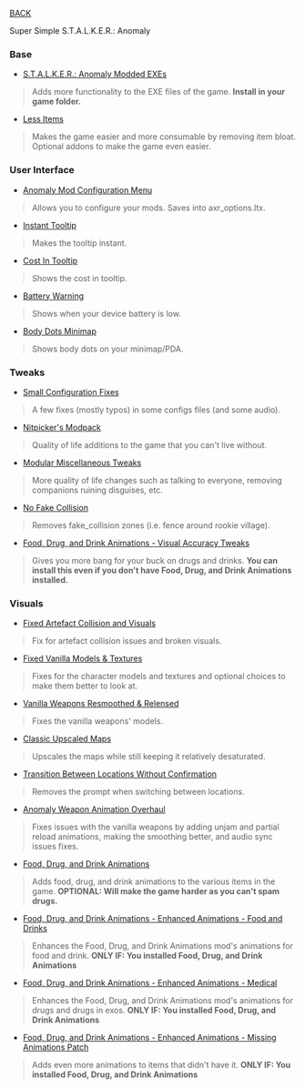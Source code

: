 
[BACK](..)

Super Simple S.T.A.L.K.E.R.: Anomaly

### Base
- [S.T.A.L.K.E.R.: Anomaly Modded EXEs](https://github.com/themrdemonized/xray-monolith/releases/latest)
> Adds more functionality to the EXE files of the game. **Install in your game folder.**

- [Less Items](https://www.moddb.com/mods/stalker-anomaly/addons/dltx-less-items-for-anomaly-151-final)
> Makes the game easier and more consumable by removing item bloat. Optional addons to make the game even easier.

### User Interface
- [Anomaly Mod Configuration Menu](https://www.moddb.com/mods/stalker-anomaly/addons/anomaly-mod-configuration-menu)
> Allows you to configure your mods. Saves into axr_options.ltx.

- [Instant Tooltip](https://www.moddb.com/mods/stalker-anomaly/addons/instant-tooltip-for-rc18-23)
> Makes the tooltip instant.

- [Cost In Tooltip](https://www.moddb.com/mods/stalker-anomaly/addons/cost-in-tool-tip-u4h8-and-rc18-23)
> Shows the cost in tooltip.

- [Battery Warning](https://www.moddb.com/mods/stalker-anomaly/addons/batterywarning)
> Shows when your device battery is low.

- [Body Dots Minimap](https://www.moddb.com/mods/stalker-anomaly/addons/bodydotsminimap-white-dots-but-blue)
> Shows body dots on your minimap/PDA.

### Tweaks
- [Small Configuration Fixes](https://www.moddb.com/mods/stalker-anomaly/addons/small-configuration-fixes-10-153-dltx)
> A few fixes (mostly typos) in some configs files (and some audio).

- [Nitpicker's Modpack](https://www.moddb.com/mods/stalker-anomaly/addons/nitpickermodpack)
> Quality of life additions to the game that you can't live without.

- [Modular Miscellaneous Tweaks](https://www.moddb.com/mods/stalker-anomaly/addons/modular-miscellaneous-tweaks)
> More quality of life changes such as talking to everyone, removing companions ruining disguises, etc.

- [No Fake Collision](https://www.moddb.com/mods/stalker-anomaly/addons/no-fake-collision)
> Removes fake_collision zones (i.e. fence around rookie village).

- [Food, Drug, and Drink Animations - Visual Accuracy Tweaks](https://www.moddb.com/mods/stalker-anomaly/addons/food-drug-drink-visual-accuracy-tweaks)
> Gives you more bang for your buck on drugs and drinks. **You can install this even if you don't have Food, Drug, and Drink Animations installed.**

### Visuals
- [Fixed Artefact Collision and Visuals](https://www.moddb.com/mods/stalker-anomaly/addons/fixed-artefact-collision-and-visuals-152)
> Fix for artefact collision issues and broken visuals.

- [Fixed Vanilla Models & Textures](https://www.moddb.com/mods/stalker-anomaly/addons/fvm)
> Fixes for the character models and textures and optional choices to make them better to look at.

- [Vanilla Weapons Resmoothed & Relensed](https://www.moddb.com/mods/stalker-anomaly/addons/vanilla-weapons-resmoothed-relensed)
> Fixes the vanilla weapons' models.

- [Classic Upscaled Maps](https://www.moddb.com/mods/stalker-anomaly/addons/classic-upscaled-maps)
> Upscales the maps while still keeping it relatively desaturated.

- [Transition Between Locations Without Confirmation](https://www.moddb.com/mods/stalker-anomaly/addons/transition-between-locations-without-confirmation)
> Removes the prompt when switching between locations.

- [Anomaly Weapon Animation Overhaul](https://www.moddb.com/mods/stalker-anomaly/addons/anomaly-weapon-animation-overhaul-release)
> Fixes issues with the vanilla weapons by adding unjam and partial reload animations, making the smoothing better, and audio sync issues fixes.

- [Food, Drug, and Drink Animations](https://www.moddb.com/mods/stalker-anomaly/addons/food-drug-and-drinks-animations-reuploaded)
> Adds food, drug, and drink animations to the various items in the game. **OPTIONAL: Will make the game harder as you can't spam drugs.**

- [Food, Drug, and Drink Animations - Enhanced Animations - Food and Drinks](https://www.moddb.com/mods/stalker-anomaly/addons/fdda-enhanced-animations-food-n-drinks)
> Enhances the Food, Drug, and Drink Animations mod's animations for food and drink. **ONLY IF: You installed Food, Drug, and Drink Animations**

- [Food, Drug, and Drink Animations - Enhanced Animations - Medical](https://www.moddb.com/mods/stalker-anomaly/addons/fdda-enhanced-animations-medical-exo-anims)
> Enhances the Food, Drug, and Drink Animations mod's animations for drugs and drugs in exos. **ONLY IF: You installed Food, Drug, and Drink Animations**

- [Food, Drug, and Drink Animations - Enhanced Animations - Missing Animations Patch](https://www.moddb.com/mods/stalker-anomaly/addons/food-drug-drink-missing-animations-patch)
> Adds even more animations to items that didn't have it. **ONLY IF: You installed Food, Drug, and Drink Animations**